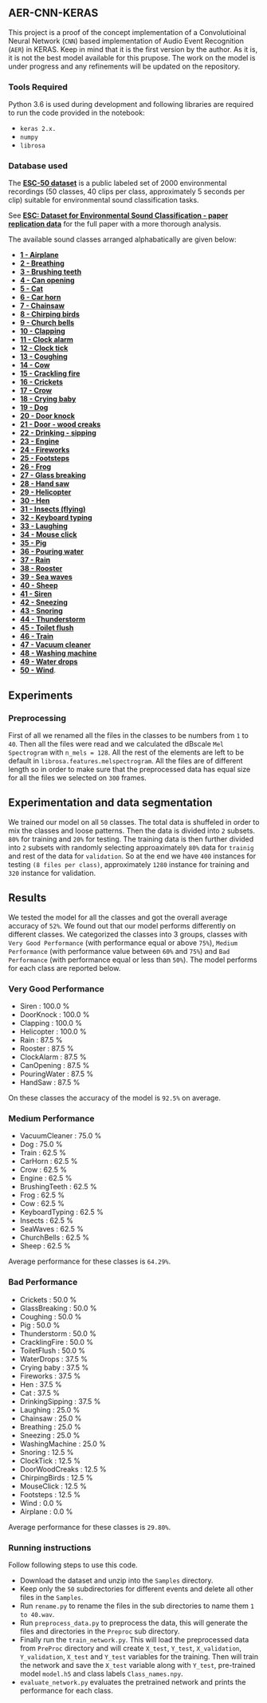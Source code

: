 ## AER-CNN-KERAS
This project is a proof of the concept implementation of a Convolutioinal Neural Network (`CNN`) based implementation of Audio Event Recognition (`AER`) in KERAS. Keep in mind that it is the first version by the author.  As it is, it is not the best model available for this prupose. The work on the model is under progress and any refinements will be updated on the repository.

### Tools Required

Python 3.6 is used during development and following libraries are required to run the code provided in the notebook:
* `keras 2.x.`
* `numpy`
* `librosa`

### Database used

The **[ESC-50 dataset](https://github.com/karoldvl/ESC-50)** is a public labeled set of 2000 environmental recordings (50 classes, 40 clips per class, approximately 5 seconds per clip) suitable for environmental sound classification tasks.

See **[ESC: Dataset for Environmental Sound Classification - paper replication data](https://github.com/karoldvl/paper-2015-esc-dataset)** for the full paper with a more thorough analysis.

The available sound classes arranged alphabatically are given below: 
- **[1 - Airplane](https://github.com/karoldvl/ESC-50/tree/master/508%20-%20Airplane)**
- **[2 - Breathing](https://github.com/karoldvl/ESC-50/tree/master/304%20-%20Breathing)**
- **[3 - Brushing teeth](https://github.com/karoldvl/ESC-50/tree/master/308%20-%20Brushing%20teeth)**
- **[4 - Can opening](https://github.com/karoldvl/ESC-50/tree/master/405%20-%20Can%20opening)**
- **[5 - Cat](https://github.com/karoldvl/ESC-50/tree/master/106%20-%20Cat)**
- **[6 - Car horn](https://github.com/karoldvl/ESC-50/tree/master/504%20-%20Car%20horn)**
- **[7 - Chainsaw](https://github.com/karoldvl/ESC-50/tree/master/502%20-%20Chainsaw)**
- **[8 - Chirping birds](https://github.com/karoldvl/ESC-50/tree/master/205%20-%20Chirping%20birds)**
- **[9 - Church bells](https://github.com/karoldvl/ESC-50/tree/master/507%20-%20Church%20bells)**
- **[10 - Clapping](https://github.com/karoldvl/ESC-50/tree/master/303%20-%20Clapping)**
- **[11 - Clock alarm](https://github.com/karoldvl/ESC-50/tree/master/408%20-%20Clock%20alarm)**
- **[12 - Clock tick](https://github.com/karoldvl/ESC-50/tree/master/409%20-%20Clock%20tick)**
- **[13 - Coughing](https://github.com/karoldvl/ESC-50/tree/master/305%20-%20Coughing)**
- **[14 - Cow](https://github.com/karoldvl/ESC-50/tree/master/104%20-%20Cow)**
- **[15 - Crackling fire](https://github.com/karoldvl/ESC-50/tree/master/203%20-%20Crackling%20fire)**
- **[16 - Crickets](https://github.com/karoldvl/ESC-50/tree/master/204%20-%20Crickets)**
- **[17 - Crow](https://github.com/karoldvl/ESC-50/tree/master/110%20-%20Crow)**
- **[18 - Crying baby](https://github.com/karoldvl/ESC-50/tree/master/301%20-%20Crying%20baby)**
- **[19 - Dog](https://github.com/karoldvl/ESC-50/tree/master/101%20-%20Dog)**
- **[20 - Door knock](https://github.com/karoldvl/ESC-50/tree/master/401%20-%20Door%20knock)**
- **[21 - Door - wood creaks](https://github.com/karoldvl/ESC-50/tree/master/404%20-%20Door%20-%20wood%20creaks)**
- **[22 - Drinking - sipping](https://github.com/karoldvl/ESC-50/tree/master/310%20-%20Drinking%20-%20sipping)**
- **[23 - Engine](https://github.com/karoldvl/ESC-50/tree/master/505%20-%20Engine)**
- **[24 - Fireworks](https://github.com/karoldvl/ESC-50/tree/master/509%20-%20Fireworks)**
- **[25 - Footsteps](https://github.com/karoldvl/ESC-50/tree/master/306%20-%20Footsteps)**
- **[26 - Frog](https://github.com/karoldvl/ESC-50/tree/master/105%20-%20Frog)**
- **[27 - Glass breaking](https://github.com/karoldvl/ESC-50/tree/master/410%20-%20Glass%20breaking)**
- **[28 - Hand saw](https://github.com/karoldvl/ESC-50/tree/master/510%20-%20Hand%20saw)**
- **[29 - Helicopter](https://github.com/karoldvl/ESC-50/tree/master/501%20-%20Helicopter)**
- **[30 - Hen](https://github.com/karoldvl/ESC-50/tree/master/107%20-%20Hen)**
- **[31 - Insects (flying)](https://github.com/karoldvl/ESC-50/tree/master/108%20-%20Insects)**
- **[32 - Keyboard typing](https://github.com/karoldvl/ESC-50/tree/master/403%20-%20Keyboard%20typing)**
- **[33 - Laughing](https://github.com/karoldvl/ESC-50/tree/master/307%20-%20Laughing)**
- **[34 - Mouse click](https://github.com/karoldvl/ESC-50/tree/master/402%20-%20Mouse%20click)**
- **[35 - Pig](https://github.com/karoldvl/ESC-50/tree/master/103%20-%20Pig)**
- **[36 - Pouring water](https://github.com/karoldvl/ESC-50/tree/master/208%20-%20Pouring%20water)**
- **[37 - Rain](https://github.com/karoldvl/ESC-50/tree/master/201%20-%20Rain)**
- **[38 - Rooster](https://github.com/karoldvl/ESC-50/tree/master/102%20-%20Rooster)**
- **[39 - Sea waves](https://github.com/karoldvl/ESC-50/tree/master/202%20-%20Sea%20waves)**
- **[40 - Sheep](https://github.com/karoldvl/ESC-50/tree/master/109%20-%20Sheep)**
- **[41 - Siren](https://github.com/karoldvl/ESC-50/tree/master/503%20-%20Siren)**
- **[42 - Sneezing](https://github.com/karoldvl/ESC-50/tree/master/302%20-%20Sneezing)**
- **[43 - Snoring](https://github.com/karoldvl/ESC-50/tree/master/309%20-%20Snoring)**
- **[44 - Thunderstorm](https://github.com/karoldvl/ESC-50/tree/master/210%20-%20Thunderstorm)**
- **[45 - Toilet flush](https://github.com/karoldvl/ESC-50/tree/master/209%20-%20Toilet%20flush)**
- **[46 - Train](https://github.com/karoldvl/ESC-50/tree/master/506%20-%20Train)**
- **[47 - Vacuum cleaner](https://github.com/karoldvl/ESC-50/tree/master/407%20-%20Vacuum%20cleaner)**
- **[48 - Washing machine](https://github.com/karoldvl/ESC-50/tree/master/406%20-%20Washing%20machine)**
- **[49 - Water drops](https://github.com/karoldvl/ESC-50/tree/master/206%20-%20Water%20drops)**
- **[50 - Wind](https://github.com/karoldvl/ESC-50/tree/master/207%20-%20Wind)**.

## Experiments
### Preprocessing
First of all we renamed all the files in the classes to be numbers from `1` to `40`. Then all the files were read and we calculated the dBscale `Mel Spectrogram` with `n_mels = 128`. All the rest of the elements are left to be default in `librosa.features.melspectrogram`. All the files are of different length so in order to make sure that the preprocessed data has equal size for all the files we selected on `300` frames.
## Experimentation and data segmentation
We trained our model on all `50` classes. The total data is shuffeled in order to mix the classes and loose patterns. Then the data is divided into `2` subsets. `80%` for training and `20%` for testing. The training data is then further divided into `2` subsets with randomly selecting approaximately `80%` data for `trainig` and rest of the data for `validation`. So at the end we have `400` instances for testing `(8 files per class)`, approximately `1280` instance for training and `320` instance for validation. 
## Results
We tested the model for all the classes and got the overall average accuracy of `52%`. We found out that our model performs differently on different classes. We categorized the classes into 3 groups, classes with `Very Good Performance` (with performance equal or above `75%`), `Medium Performance` (with performance value between `60%` and  `75%`) and `Bad Performance` (with performance equal or less than `50%`). The model performs for each class are reported below. 
### Very Good Performance

* Siren               : 100.0 %
* DoorKnock           : 100.0 %
* Clapping            : 100.0 %
* Helicopter          : 100.0 %
* Rain                : 87.5 %
* Rooster             : 87.5 %
* ClockAlarm          : 87.5 %
* CanOpening          : 87.5 %
* PouringWater        : 87.5 %
* HandSaw             : 87.5 %

On these classes the accuracy of the model is `92.5%` on average.

### Medium Performance

* VacuumCleaner       : 75.0 %
* Dog                 : 75.0 %
* Train               : 62.5 %
* CarHorn             : 62.5 %
* Crow                : 62.5 %
* Engine              : 62.5 %
* BrushingTeeth       : 62.5 %
* Frog                : 62.5 %
* Cow                 : 62.5 %
* KeyboardTyping      : 62.5 %
* Insects             : 62.5 %
* SeaWaves            : 62.5 %
* ChurchBells         : 62.5 %
* Sheep               : 62.5 %

Average performance for these classes is `64.29%`.

### Bad Performance

* Crickets            : 50.0 %
* GlassBreaking       : 50.0 %
* Coughing            : 50.0 %
* Pig                 : 50.0 %
* Thunderstorm        : 50.0 %
* CracklingFire       : 50.0 %
* ToiletFlush         : 50.0 %
* WaterDrops          : 37.5 %
* Crying baby         : 37.5 %
* Fireworks           : 37.5 %
* Hen                 : 37.5 %
* Cat                 : 37.5 %
* DrinkingSipping     : 37.5 %
* Laughing            : 25.0 %
* Chainsaw            : 25.0 %
* Breathing           : 25.0 %
* Sneezing            : 25.0 %
* WashingMachine      : 25.0 %
* Snoring             : 12.5 %
* ClockTick           : 12.5 %
* DoorWoodCreaks      : 12.5 %
* ChirpingBirds       : 12.5 %
* MouseClick          : 12.5 %
* Footsteps           : 12.5 %
* Wind                : 0.0 %
* Airplane            : 0.0 %

Average performance for these classes is `29.80%`.

### Running instructions

Follow following steps to use this code.

* Download the dataset and unzip into the `Samples` directory. 
* Keep only the `50` subdirectories for different events and delete all other files in the `Samples`.
* Run `rename.py` to rename the files in the sub directories to name them `1 to 40.wav`.
* Run `preprocess_data.py` to preprocess the data, this will generate the files and directories in the `Preproc` sub directory.
* Finally run the `train_network.py`. This will load the preprocessed data from `PreProc` directory and will create `X_test`, `Y_test`, `X_validation`, `Y_validation`, `X_test` and `Y_test` variables for the training. Then will train the network and save the `X_test` variable along with `Y_test`, pre-trained model `model.h5` and class labels `Class_names.npy`.
* `evaluate_network.py` evaluates the pretrained network and prints the performance for each class.
